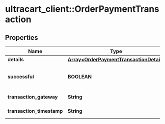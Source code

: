 # ultracart_client::OrderPaymentTransaction

## Properties
Name | Type | Description | Notes
------------ | ------------- | ------------- | -------------
**details** | [**Array&lt;OrderPaymentTransactionDetail&gt;**](OrderPaymentTransactionDetail.md) | Details | [optional] 
**successful** | **BOOLEAN** | True if the transaction was successful | [optional] 
**transaction_gateway** | **String** | Transaction gateway | [optional] 
**transaction_timestamp** | **String** | Transaction date/time | [optional] 


